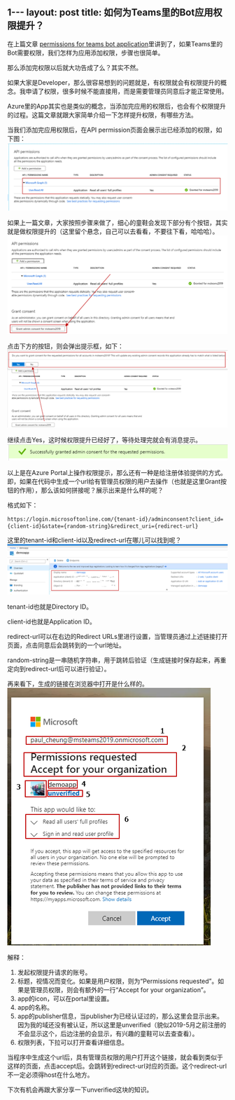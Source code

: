 1---
layout: post
title: 如何为Teams里的Bot应用权限提升？
---

在上篇文章 [permissions for teams bot application](https://paul-cheung.github.io/permissions-for-teams-bot-application/)里讲到了，如果Teams里的Bot需要权限，我们怎样为应用添加权限，步骤也很简单。

那么添加完权限以后就大功告成了么？其实不然。

如果大家是Developer，那么很容易想到的问题就是，有权限就会有权限提升的概念。我申请了权限，很多时候不能直接用，而是需要管理员同意后才能正常使用。

Azure里的App其实也是类似的概念，当添加完应用的权限后，也会有个权限提升的过程。这篇文章就跟大家简单介绍一下怎样提升权限，有哪些方法。

当我们添加完应用权限后，在API permission页面会展示出已经添加的权限，如下图：
![permission-added](../images/20181128/permission-added.png)

如果上一篇文章，大家按照步骤来做了，细心的童鞋会发现下部分有个按钮，其实就是做权限提升的（这里留个悬念，自己可以去看看，不要往下看，哈哈哈）。
![permission-added](../images/20181128/grant-admin-consent-in-portal.png)

点击下方的按钮，则会弹出提示框，如下：
![click-grant-button](../images/20181128/click-grant-button.png)

继续点击Yes，这时候权限提升已经好了，等待处理完就会有消息提示。
![prompt-message](../images/20181128/msg-grant-successfully.png)

以上是在Azure Portal上操作权限提示，那么还有一种是给注册体验提供的方式。即，如果在代码中生成一个url给有管理员权限的用户去操作（也就是这里Grant按钮的作用），那么该如何拼接呢？展示出来是什么样的呢？

格式如下：
```
https://login.microsoftonline.com/{tenant-id}/adminconsent?client_id={client-id}&state={random-string}&redirect_uri={redirect-url}
```

这里的tenant-id和client-id以及redirect-url在哪儿可以找到呢？
![app-info](../images/20181128/app-info.png)

tenant-id也就是Directory ID。

client-id也就是Application ID。

redirect-url可以在右边的Redirect URLs里进行设置，当管理员通过上述链接打开页面，点击同意后会跳转到的一个url地址。

random-string是一串随机字符串，用于跳转后验证（生成链接时保存起来，再重定向到redirect-url后可以进行验证）。

再来看下，生成的链接在浏览器中打开是什么样的。
![grant-in-portal](../images/20181128/grant-admin-consent-in-formated-url.png)

解释：

1. 发起权限提升请求的账号。
2. 标题，视情况而变化。如果是用户权限，则为“Permissions requested”。如果是管理员权限，则会有额外的一行“Accept for your organization”。
3. app的icon，可以在portal里设置。
4. app的名称。
5. app的publisher信息，当publisher为已经认证过的，那么这里会显示出来。因为我的域还没有被认证，所以这里是unverified（貌似2019-5月之前注册的不会显示这个，后边注册的会显示，有兴趣的童鞋可以去查查看）。
6. 权限列表，下拉可以打开查看详细信息。

当程序中生成这个url后，具有管理员权限的用户打开这个链接，就会看到类似于这样的页面，点击accept后。会跳转到redirect-url对应的页面。这个redirect-url不一定必须得host在什么地方。

下次有机会再跟大家分享一下unverified这块的知识。